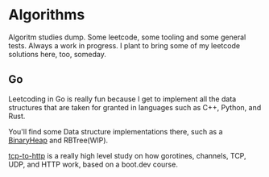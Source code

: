 # Algorithms

Algoritm studies dump. Some leetcode, some tooling and some general tests. Always a work in progress.
I plant to bring some of my leetcode solutions here, too, someday.

## Go

Leetcoding in Go is really fun because I get to implement all the data structures that are taken
for granted in languages such as C++, Python, and Rust.

You'll find some Data structure implementations there, such as a [BinaryHeap](./go/heap/) and RBTree(WIP).

[tcp-to-http](./go/tcp-to-http/) is a really high level study on how gorotines, channels, TCP, UDP,
and HTTP work, based on a boot.dev course.


